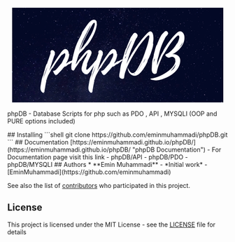 <p align="center">
  <img src="/docs/phpDB.png">
  
  phpDB - Database Scripts for php such as PDO , API , MYSQLI (OOP and PURE options included)
</p>
## Installing
```shell
git clone https://github.com/eminmuhammadi/phpDB.git
```
## Documentation
[https://eminmuhammadi.github.io/phpDB/](https://eminmuhammadi.github.io/phpDB/ "phpDB Documentation") - For Documentation page visit this link
- phpDB/API
- phpDB/PDO
- phpDB/MYSQLI
## Authors
* **Emin Muhammadi** - *Initial work* - [EminMuhammadi](https://github.com/eminmuhammadi)


See also the list of [contributors](https://github.com/eminmuhammadi/phpDB/contributors) who participated in this project.
## License
This project is licensed under the MIT License - see the [LICENSE](LICENSE) file for details
